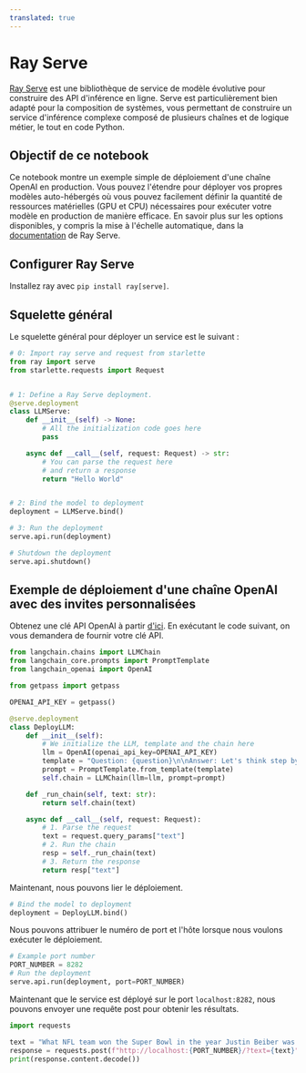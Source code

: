 ```yaml
---
translated: true
---
```


# Ray Serve

[Ray Serve](https://docs.ray.io/en/latest/serve/index.html) est une bibliothèque de service de modèle évolutive pour construire des API d'inférence en ligne. Serve est particulièrement bien adapté pour la composition de systèmes, vous permettant de construire un service d'inférence complexe composé de plusieurs chaînes et de logique métier, le tout en code Python.

## Objectif de ce notebook

Ce notebook montre un exemple simple de déploiement d'une chaîne OpenAI en production. Vous pouvez l'étendre pour déployer vos propres modèles auto-hébergés où vous pouvez facilement définir la quantité de ressources matérielles (GPU et CPU) nécessaires pour exécuter votre modèle en production de manière efficace. En savoir plus sur les options disponibles, y compris la mise à l'échelle automatique, dans la [documentation](https://docs.ray.io/en/latest/serve/getting_started.html) de Ray Serve.

## Configurer Ray Serve

Installez ray avec `pip install ray[serve]`.

## Squelette général

Le squelette général pour déployer un service est le suivant :

```python
# 0: Import ray serve and request from starlette
from ray import serve
from starlette.requests import Request


# 1: Define a Ray Serve deployment.
@serve.deployment
class LLMServe:
    def __init__(self) -> None:
        # All the initialization code goes here
        pass

    async def __call__(self, request: Request) -> str:
        # You can parse the request here
        # and return a response
        return "Hello World"


# 2: Bind the model to deployment
deployment = LLMServe.bind()

# 3: Run the deployment
serve.api.run(deployment)
```

```python
# Shutdown the deployment
serve.api.shutdown()
```

## Exemple de déploiement d'une chaîne OpenAI avec des invites personnalisées

Obtenez une clé API OpenAI à partir [d'ici](https://platform.openai.com/account/api-keys). En exécutant le code suivant, on vous demandera de fournir votre clé API.

```python
from langchain.chains import LLMChain
from langchain_core.prompts import PromptTemplate
from langchain_openai import OpenAI
```

```python
from getpass import getpass

OPENAI_API_KEY = getpass()
```

```python
@serve.deployment
class DeployLLM:
    def __init__(self):
        # We initialize the LLM, template and the chain here
        llm = OpenAI(openai_api_key=OPENAI_API_KEY)
        template = "Question: {question}\n\nAnswer: Let's think step by step."
        prompt = PromptTemplate.from_template(template)
        self.chain = LLMChain(llm=llm, prompt=prompt)

    def _run_chain(self, text: str):
        return self.chain(text)

    async def __call__(self, request: Request):
        # 1. Parse the request
        text = request.query_params["text"]
        # 2. Run the chain
        resp = self._run_chain(text)
        # 3. Return the response
        return resp["text"]
```

Maintenant, nous pouvons lier le déploiement.

```python
# Bind the model to deployment
deployment = DeployLLM.bind()
```

Nous pouvons attribuer le numéro de port et l'hôte lorsque nous voulons exécuter le déploiement.

```python
# Example port number
PORT_NUMBER = 8282
# Run the deployment
serve.api.run(deployment, port=PORT_NUMBER)
```

Maintenant que le service est déployé sur le port `localhost:8282`, nous pouvons envoyer une requête post pour obtenir les résultats.

```python
import requests

text = "What NFL team won the Super Bowl in the year Justin Beiber was born?"
response = requests.post(f"http://localhost:{PORT_NUMBER}/?text={text}")
print(response.content.decode())
```

